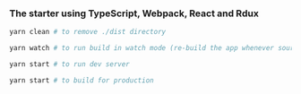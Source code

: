 ### The starter using TypeScript, Webpack, React and Rdux 

```bash
yarn clean # to remove ./dist directory

yarn watch # to run build in watch mode (re-build the app whenever source files change)

yarn start # to run dev server

yarn start # to build for production
```
